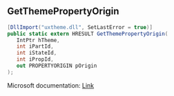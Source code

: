 ## GetThemePropertyOrigin

```csharp
[DllImport("uxtheme.dll", SetLastError = true)]
public static extern HRESULT GetThemePropertyOrigin(
   IntPtr hTheme,
   int iPartId,
   int iStateId,
   int iPropId,
   out PROPERTYORIGIN pOrigin
);
```

Microsoft documentation: [Link](https://docs.microsoft.com/en-us/windows/win32/api/uxtheme/nf-uxtheme-getthemepropertyorigin)

